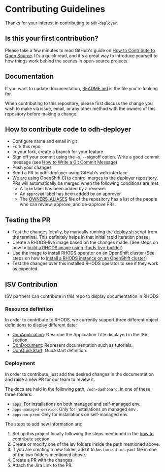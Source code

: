 # Contributing Guidelines

Thanks for your interest in contributing to `odh-deployer`.

## Is this your first contribution?

Please take a few minutes to read GitHub's guide on [How to Contribute to Open Source](https://opensource.guide/how-to-contribute/).
It's a quick read, and it's a great way to introduce yourself to how things work behind the scenes in open-source projects.

## Documentation

If you want to update documentation, [README.md](README.md) is the file you're looking for.

When contributing to this repository, please first discuss the change you wish to make via issue, email, or any other method with the owners of this repository before making a change.

## How to contribute code to odh-deployer

- Configure name and email in git
- Fork this repo
- In your fork, create a branch for your feature
- Sign off your commit using the -s, --signoff option. Write a good commit message (see [How to Write a Git Commit Message](https://chris.beams.io/posts/git-commit/))
- Push your changes
- Send a PR to odh-deployer using GitHub's web interface
- We are using OpenShift CI to control merges to the deployer repository. PRs will automatically be merged when the following conditions are met:
  - A `lgtm` label has been added by a reviewer
  - An `approved` label has been added by an approver
  - The [OWNERS_ALIASES](https://github.com/red-hat-data-services/odh-deployer/blob/main/OWNERS_ALIASES) file of the repository has a list of the people who can review, approve, and qe-approve PRs.


## Testing the PR

- Test the changes locally, by manually running the [deploy.sh](deploy.sh) script from the terminal. This definitely helps in that initial rapid iteration phase.
- Create a RHODS-live image based on the changes made. (See steps on how to [build a RHODS image using rhods-live-builder](https://gitlab.cee.redhat.com/data-hub/rhods-live-builder))
- Use the image to install RHODS operator on an OpenShift cluster (See steps on how to [install a RHODS instance on an OpenShift cluster](https://gitlab.cee.redhat.com/data-hub/olminstall))
- Test the changes over this installed RHODS operator to see if they work as expected.

## ISV Contribution

ISV partners can contribute in this repo to display documentation in RHODS
### Resource definition

In order to contribute to RHODS, we currently support three different object definitions to display different data:

- [OdhApplication](https://github.com/red-hat-data-services/odh-deployer/blob/main/odh-dashboard/crds/odh-application-crd.yaml): Describe the Application Title displayed in the ISV section.
- [OdhDocument](https://github.com/red-hat-data-services/odh-deployer/blob/main/odh-dashboard/crds/odh-document-crd.yaml): Represent documentation such as tutorials.
- [OdhQuickStart](https://github.com/red-hat-data-services/odh-deployer/blob/main/odh-dashboard/crds/odh-quick-start-crd.yaml): Quickstart definition.

### Deployment

In order to contribute, just add the desired changes in the documentation and raise a new PR for our team to review it.

The docs are held in the following path, `/odh-dashboard`, in one of these three folders:

- `apps`: For installations on both managed and self-managed env.
- `apps-managed-service`: Only for installations on managed env .
- `apps-on-prem`: Only for installations on self-managed env.

The steps to add new information are:

1. Set up this project locally following the steps mentioned in the [how to contribute section](#how-to-contribute-code-to-odh-deployer).
2. Create or modify one of the isv folders inside the path mentioned above.
3. If you are creating a new folder, add it to `kustomization.yaml` file in one of the two folders mentioned above.
4. Create a PR with the changes.
5. Attach the Jira Link to the PR.
